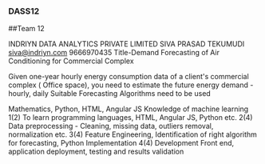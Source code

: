 ### DASS12

##Team 12

INDRIYN DATA ANALYTICS PRIVATE LIMITED
SIVA PRASAD TEKUMUDI
siva@indriyn.com
9666970435
Title-Demand Forecasting of Air Conditioning for Commercial Complex

Given one-year hourly energy consumption data of a client's commercial complex ( Office space), you need to estimate the future energy demand - hourly, daily 
Suitable Forecasting Algorithms need to be used

Mathematics, Python, HTML, Angular JS
Knowledge of machine learning
1(2) To learn programming languages, HTML, Angular JS, Python etc.
2(4) Data preprocessing - Cleaning, missing data, outliers removal, normalization etc.
3(4) Feature Engineering, Identification of right algorithm for forecasting, Python Implementation
4(4) Development Front end, application deployment, testing and results validation
